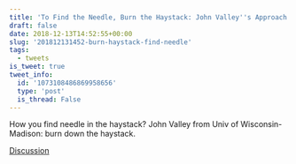 ```yaml
---
title: 'To Find the Needle, Burn the Haystack: John Valley''s Approach'
draft: false
date: 2018-12-13T14:52:55+00:00
slug: '201812131452-burn-haystack-find-needle'
tags:
  - tweets
is_tweet: true
tweet_info:
  id: '1073108486869958656'
  type: 'post'
  is_thread: False
---
```




How you find needle in the haystack? John Valley from Univ of Wisconsin-Madison: burn down the haystack.

[Discussion](https://x.com/sytelus/status/1073108486869958656)
